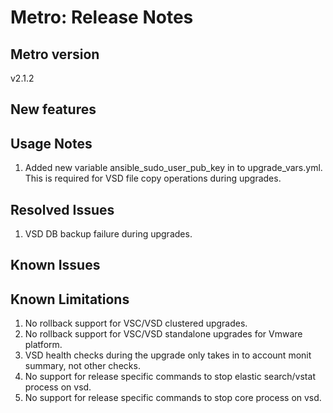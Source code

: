 # Metro: Release Notes

## Metro version
v2.1.2

## New features
 
## Usage Notes
1. Added new variable ansible_sudo_user_pub_key in to upgrade_vars.yml. This is required for VSD file copy operations during upgrades. 
 
## Resolved Issues
1. VSD DB backup failure during upgrades.
 
## Known Issues
 
## Known Limitations
 
1. No rollback support for VSC/VSD clustered upgrades.
1. No rollback support for VSC/VSD standalone upgrades for Vmware platform.
1. VSD health checks during the upgrade only takes in to account monit summary, not other checks.
1. No support for release specific commands to stop elastic search/vstat process on vsd.
1. No support for release specific commands to stop core process on vsd.
